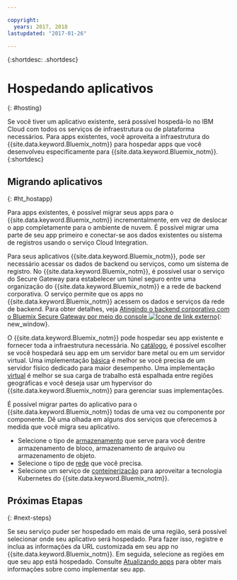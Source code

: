 ```yaml
---

copyright:
  years: 2017, 2018
lastupdated: "2017-01-26"

---
```


{:shortdesc: .shortdesc}

# Hospedando aplicativos
{: #hosting}

Se você tiver um aplicativo existente, será possível hospedá-lo no IBM Cloud com todos os serviços de infraestrutura ou de plataforma necessários. Para apps existentes, você aproveita a infraestrutura do {{site.data.keyword.Bluemix_notm}} para hospedar apps que você desenvolveu especificamente para {{site.data.keyword.Bluemix_notm}}.
{:shortdesc}

## Migrando aplicativos
{: #ht_hostapp}

Para apps existentes, é possível migrar seus apps para o {{site.data.keyword.Bluemix_notm}} incrementalmente, em vez de deslocar o app completamente para o ambiente de nuvem. É possível migrar uma parte de seu app primeiro e conectar-se aos dados existentes ou sistema de registros usando o serviço Cloud Integration.

Para seus aplicativos {{site.data.keyword.Bluemix_notm}}, pode ser necessário acessar os dados de backend ou serviços, como um sistema de registro. No {{site.data.keyword.Bluemix_notm}}, é possível usar o serviço do Secure Gateway para estabelecer um túnel seguro entre uma organização do {{site.data.keyword.Bluemix_notm}} e a rede de backend corporativa. O serviço permite que os apps no {{site.data.keyword.Bluemix_notm}} acessem os dados e serviços da rede de backend. Para obter detalhes, veja [Atingindo o backend corporativo com o Bluemix Secure Gateway por meio do console ![Ícone de link externo](../icons/launch-glyph.svg)](https://developer.ibm.com/bluemix/2015/04/01/reaching-enterprise-backend-bluemix-secure-gateway/){: new_window}.

O {{site.data.keyword.Bluemix_notm}} pode hospedar seu app existente e fornecer toda a infraestrutura necessária. No [catálogo](https://console.bluemix.net/catalog/?taxonomyNavigation=apps), é possível escolher se você hospedará seu app em um servidor bare metal ou em um servidor virtual. Uma implementação [básica](../bare-metal/index.html#about-bare-metal-servers) é melhor se você precisa de um servidor físico dedicado para maior desempenho. Uma implementação [virtual](/vsi/vsi_index.html#provisioning-a-virtual-server) é melhor se sua carga de trabalho está espalhada entre regiões geográficas e você deseja usar um hypervisor do {{site.data.keyword.Bluemix_notm}} para gerenciar suas implementações.

É possível migrar partes do aplicativo para o {{site.data.keyword.Bluemix_notm}} todas de uma vez ou componente por componente. Dê uma olhada em alguns dos serviços que oferecemos à medida que você migra seu aplicativo.

* Selecione o tipo de [armazenamento](https://console.bluemix.net/catalog/?taxonomyNavigation=apps&category=slstorage) que serve para você dentre armazenamento de bloco, armazenamento de arquivo ou armazenamento de objeto.
* Selecione o tipo de [rede](https://console.bluemix.net/catalog/?taxonomyNavigation=apps&category=slnetwork) que você precisa.
* Selecione um serviço de [conteinerização](https://console.bluemix.net/catalog/?taxonomyNavigation=apps&category=containers) para aproveitar a tecnologia Kubernetes do {{site.data.keyword.Bluemix_notm}}.

## Próximas Etapas
{: #next-steps}

Se seu serviço puder ser hospedado em mais de uma região, será possível selecionar onde seu aplicativo será hospedado. Para fazer isso, registre e inclua as informações da URL customizada em seu app no {{site.data.keyword.Bluemix_notm}}. Em seguida, selecione as regiões em que seu app está hospedado. Consulte [Atualizando apps](updapps.html) para obter mais informações sobre como implementar seu app.
